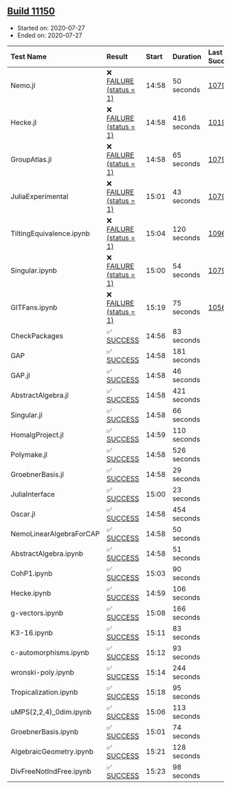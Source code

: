 ## [Build 11150](https://oscarci.mathematik.uni-kl.de/job/oscar/11150/)

* Started on: 2020-07-27
* Ended on: 2020-07-27

| Test Name    | Result | Start | Duration | Last Success | First Failure |
|:-------------|:-------|:------|:---------|:-------------|:--------------|
| Nemo.jl | ❌ [FAILURE (status = 1)](https://oscarci.mathematik.uni-kl.de/job/oscar/11150/artifact/logs/build-11150/Nemo.jl.log) | 14:58 | 50 seconds | [10790](https://oscarci.mathematik.uni-kl.de/job/oscar/10790/) | [10791](https://oscarci.mathematik.uni-kl.de/job/oscar/10791/) |
| Hecke.jl | ❌ [FAILURE (status = 1)](https://oscarci.mathematik.uni-kl.de/job/oscar/11150/artifact/logs/build-11150/Hecke.jl.log) | 14:58 | 416 seconds | [10197](https://oscarci.mathematik.uni-kl.de/job/oscar/10197/) | [10198](https://oscarci.mathematik.uni-kl.de/job/oscar/10198/) |
| GroupAtlas.jl | ❌ [FAILURE (status = 1)](https://oscarci.mathematik.uni-kl.de/job/oscar/11150/artifact/logs/build-11150/GroupAtlas.jl.log) | 14:58 | 65 seconds | [10790](https://oscarci.mathematik.uni-kl.de/job/oscar/10790/) | [10791](https://oscarci.mathematik.uni-kl.de/job/oscar/10791/) |
| JuliaExperimental | ❌ [FAILURE (status = 1)](https://oscarci.mathematik.uni-kl.de/job/oscar/11150/artifact/logs/build-11150/JuliaExperimental.log) | 15:01 | 43 seconds | [10790](https://oscarci.mathematik.uni-kl.de/job/oscar/10790/) | [10791](https://oscarci.mathematik.uni-kl.de/job/oscar/10791/) |
| TiltingEquivalence.ipynb | ❌ [FAILURE (status = 1)](https://oscarci.mathematik.uni-kl.de/job/oscar/11150/artifact/logs/build-11150/TiltingEquivalence.ipynb.log) | 15:04 | 120 seconds | [10962](https://oscarci.mathematik.uni-kl.de/job/oscar/10962/) | [10963](https://oscarci.mathematik.uni-kl.de/job/oscar/10963/) |
| Singular.ipynb | ❌ [FAILURE (status = 1)](https://oscarci.mathematik.uni-kl.de/job/oscar/11150/artifact/logs/build-11150/Singular.ipynb.log) | 15:00 | 54 seconds | [10790](https://oscarci.mathematik.uni-kl.de/job/oscar/10790/) | [10791](https://oscarci.mathematik.uni-kl.de/job/oscar/10791/) |
| GITFans.ipynb | ❌ [FAILURE (status = 1)](https://oscarci.mathematik.uni-kl.de/job/oscar/11150/artifact/logs/build-11150/GITFans.ipynb.log) | 15:19 | 75 seconds | [10566](https://oscarci.mathematik.uni-kl.de/job/oscar/10566/) | [10567](https://oscarci.mathematik.uni-kl.de/job/oscar/10567/) |
| CheckPackages | ✅ [SUCCESS](https://oscarci.mathematik.uni-kl.de/job/oscar/11150/artifact/logs/build-11150/CheckPackages.log) | 14:56 | 83 seconds |  |  |
| GAP | ✅ [SUCCESS](https://oscarci.mathematik.uni-kl.de/job/oscar/11150/artifact/logs/build-11150/GAP.log) | 14:58 | 181 seconds |  |  |
| GAP.jl | ✅ [SUCCESS](https://oscarci.mathematik.uni-kl.de/job/oscar/11150/artifact/logs/build-11150/GAP.jl.log) | 14:58 | 46 seconds |  |  |
| AbstractAlgebra.jl | ✅ [SUCCESS](https://oscarci.mathematik.uni-kl.de/job/oscar/11150/artifact/logs/build-11150/AbstractAlgebra.jl.log) | 14:58 | 421 seconds |  |  |
| Singular.jl | ✅ [SUCCESS](https://oscarci.mathematik.uni-kl.de/job/oscar/11150/artifact/logs/build-11150/Singular.jl.log) | 14:58 | 66 seconds |  |  |
| HomalgProject.jl | ✅ [SUCCESS](https://oscarci.mathematik.uni-kl.de/job/oscar/11150/artifact/logs/build-11150/HomalgProject.jl.log) | 14:59 | 110 seconds |  |  |
| Polymake.jl | ✅ [SUCCESS](https://oscarci.mathematik.uni-kl.de/job/oscar/11150/artifact/logs/build-11150/Polymake.jl.log) | 14:58 | 526 seconds |  |  |
| GroebnerBasis.jl | ✅ [SUCCESS](https://oscarci.mathematik.uni-kl.de/job/oscar/11150/artifact/logs/build-11150/GroebnerBasis.jl.log) | 14:58 | 29 seconds |  |  |
| JuliaInterface | ✅ [SUCCESS](https://oscarci.mathematik.uni-kl.de/job/oscar/11150/artifact/logs/build-11150/JuliaInterface.log) | 15:00 | 23 seconds |  |  |
| Oscar.jl | ✅ [SUCCESS](https://oscarci.mathematik.uni-kl.de/job/oscar/11150/artifact/logs/build-11150/Oscar.jl.log) | 14:58 | 454 seconds |  |  |
| NemoLinearAlgebraForCAP | ✅ [SUCCESS](https://oscarci.mathematik.uni-kl.de/job/oscar/11150/artifact/logs/build-11150/NemoLinearAlgebraForCAP.log) | 14:58 | 50 seconds |  |  |
| AbstractAlgebra.ipynb | ✅ [SUCCESS](https://oscarci.mathematik.uni-kl.de/job/oscar/11150/artifact/logs/build-11150/AbstractAlgebra.ipynb.log) | 14:58 | 51 seconds |  |  |
| CohP1.ipynb | ✅ [SUCCESS](https://oscarci.mathematik.uni-kl.de/job/oscar/11150/artifact/logs/build-11150/CohP1.ipynb.log) | 15:03 | 90 seconds |  |  |
| Hecke.ipynb | ✅ [SUCCESS](https://oscarci.mathematik.uni-kl.de/job/oscar/11150/artifact/logs/build-11150/Hecke.ipynb.log) | 14:59 | 106 seconds |  |  |
| g-vectors.ipynb | ✅ [SUCCESS](https://oscarci.mathematik.uni-kl.de/job/oscar/11150/artifact/logs/build-11150/g-vectors.ipynb.log) | 15:08 | 166 seconds |  |  |
| K3-16.ipynb | ✅ [SUCCESS](https://oscarci.mathematik.uni-kl.de/job/oscar/11150/artifact/logs/build-11150/K3-16.ipynb.log) | 15:11 | 83 seconds |  |  |
| c-automorphisms.ipynb | ✅ [SUCCESS](https://oscarci.mathematik.uni-kl.de/job/oscar/11150/artifact/logs/build-11150/c-automorphisms.ipynb.log) | 15:12 | 93 seconds |  |  |
| wronski-poly.ipynb | ✅ [SUCCESS](https://oscarci.mathematik.uni-kl.de/job/oscar/11150/artifact/logs/build-11150/wronski-poly.ipynb.log) | 15:14 | 244 seconds |  |  |
| Tropicalization.ipynb | ✅ [SUCCESS](https://oscarci.mathematik.uni-kl.de/job/oscar/11150/artifact/logs/build-11150/Tropicalization.ipynb.log) | 15:18 | 95 seconds |  |  |
| uMPS(2,2,4)_0dim.ipynb | ✅ [SUCCESS](https://oscarci.mathematik.uni-kl.de/job/oscar/11150/artifact/logs/build-11150/uMPS-2-2-4-_0dim.ipynb.log) | 15:06 | 113 seconds |  |  |
| GroebnerBasis.ipynb | ✅ [SUCCESS](https://oscarci.mathematik.uni-kl.de/job/oscar/11150/artifact/logs/build-11150/GroebnerBasis.ipynb.log) | 15:01 | 74 seconds |  |  |
| AlgebraicGeometry.ipynb | ✅ [SUCCESS](https://oscarci.mathematik.uni-kl.de/job/oscar/11150/artifact/logs/build-11150/AlgebraicGeometry.ipynb.log) | 15:21 | 128 seconds |  |  |
| DivFreeNotIndFree.ipynb | ✅ [SUCCESS](https://oscarci.mathematik.uni-kl.de/job/oscar/11150/artifact/logs/build-11150/DivFreeNotIndFree.ipynb.log) | 15:23 | 98 seconds |  |  |
